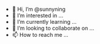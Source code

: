 - 👋 Hi, I’m @sunnyning
- 👀 I’m interested in ...
- 🌱 I’m currently learning ...
- 💞️ I’m looking to collaborate on ...
- 📫 How to reach me ...

<!---
sunnyning/sunnyning is a ✨ special ✨ repository because its `README.md` (this file) appears on your GitHub profile.
You can click the Preview link to take a look at your changes.
--->
